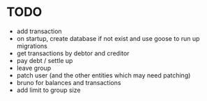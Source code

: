 # TODO

* add transaction
* on startup, create database if not exist and use goose to run up migrations
* get transactions by debtor and creditor
* pay debt / settle up
* leave group
* patch user (and the other entities which may need patching)
* bruno for balances and transactions
* add limit to group size
